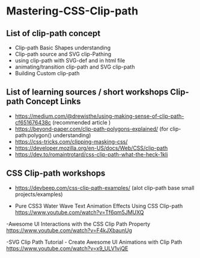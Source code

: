 # Mastering-CSS-Clip-path

## List of clip-path concept

- Clip-path Basic Shapes understanding
- Clip-path source and SVG clip-Pathing
- using clip-path with SVG-def and <clipPath> in html file
- animating/transition clip-path and SVG clip-path
- Building Custom clip-path

## List of learning sources / short workshops Clip-path Concept Links

- https://medium.com/@drewisthe/using-making-sense-of-clip-path-cf651676438c (recommended article )
- https://beyond-paper.com/clip-path-polygons-explained/ (for clip-path:polygon() understanding)
- https://css-tricks.com/clipping-masking-css/
- https://developer.mozilla.org/en-US/docs/Web/CSS/clip-path
- https://dev.to/romaintrotard/css-clip-path-what-the-heck-1kli

## CSS Clip-path workshops

- https://devbeep.com/css-clip-path-examples/ (alot clip-path base small projects/examples)

- Pure CSS3 Water Wave Text Animation Effects Using CSS Clip-path
  https://www.youtube.com/watch?v=Tf6qm5JMUXQ

-Awesome UI Interactions with the CSS Clip Path Property
https://www.youtube.com/watch?v=F4kJXbaunUg

-SVG Clip Path Tutorial - Create Awesome UI Animations with Clip Path
https://www.youtube.com/watch?v=x9_ULV1vjQE
